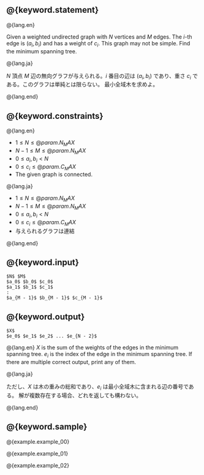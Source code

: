 ## @{keyword.statement}

@{lang.en}

Given a weighted undirected graph with $N$ vertices and $M$ edges. The $i$-th edge is $(a_i, b_i)$ and has a weight of $c_i$. This graph may not be simple.
Find the minimum spanning tree.

@{lang.ja}

$N$ 頂点 $M$ 辺の無向グラフが与えられる。$i$ 番目の辺は $(a_i, b_i)$ であり、重さ $c_i$ である。このグラフは単純とは限らない。
最小全域木を求めよ。

@{lang.end}

## @{keyword.constraints}

@{lang.en} 

- $1 \leq N \leq @{param.N_MAX}$
- $N - 1 \leq M \leq @{param.N_MAX}$
- $0 \leq a_i, b_i < N$
- $0 \leq c_i \leq @{param.C_MAX}$
- The given graph is connected. 

@{lang.ja}

- $1 \leq N \leq @{param.N_MAX}$
- $N - 1 \leq M \leq @{param.N_MAX}$
- $0 \leq a_i, b_i < N$
- $0 \leq c_i \leq @{param.C_MAX}$
- 与えられるグラフは連結

@{lang.end}

## @{keyword.input}

~~~
$N$ $M$
$a_0$ $b_0$ $c_0$
$a_1$ $b_1$ $c_1$
:
$a_{M - 1}$ $b_{M - 1}$ $c_{M - 1}$
~~~

## @{keyword.output}

~~~
$X$
$e_0$ $e_1$ $e_2$ ... $e_{N - 2}$
~~~

@{lang.en}
$X$ is the sum of the weights of the edges in the minimum spanning tree. $e_i$ is the index of the edge in the minimum spanning tree.
If there are multiple correct output, print any of them.

@{lang.ja}

ただし、$X$ は木の重みの総和であり、$e_i$ は最小全域木に含まれる辺の番号である。
解が複数存在する場合、どれを返しても構わない。

@{lang.end}

## @{keyword.sample}

@{example.example_00}

@{example.example_01}

@{example.example_02}
